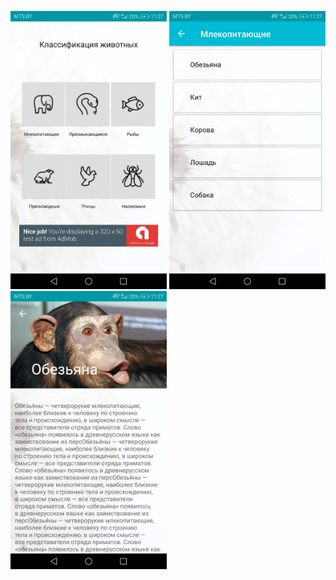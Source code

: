  <p><img src="1activity.jpg" width="250"/>
 <img src="2activity.jpg" width="250"/>
 <img src="3activity.jpg" width="250"/>
 </p>
